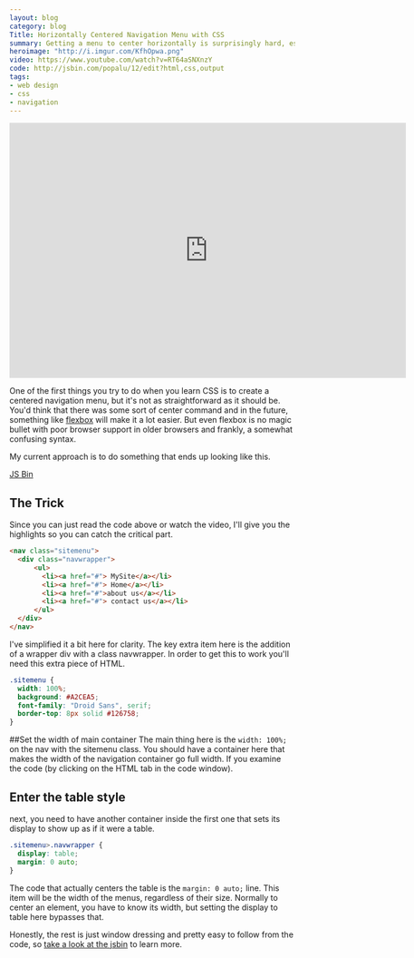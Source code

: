 ```yaml
---
layout: blog
category: blog
Title: Horizontally Centered Navigation Menu with CSS
summary: Getting a menu to center horizontally is surprisingly hard, especially when you're using CSS lists. In this tutorial, I'll show you how to change the display element to pretend you're centering a table, which is easy.
heroimage: "http://i.imgur.com/KfhOpwa.png"
video: https://www.youtube.com/watch?v=RT64aSNXnzY
code: http://jsbin.com/popalu/12/edit?html,css,output
tags:
- web design
- css
- navigation
---
```


<iframe width="700" height="450" src="https://www.youtube.com/embed/RT64aSNXnzY" frameborder="0" allowfullscreen></iframe>

One of the first things you try to do when you learn CSS is to create a centered navigation menu, but it's not as straightforward as it should be. You'd think that there was some sort of center command and in the future, something like <a href="http://css-tricks.com/snippets/css/a-guide-to-flexbox/">flexbox</a> will make it a lot easier. But even flexbox is no magic bullet with poor browser support in older browsers and frankly, a somewhat confusing syntax.

My current approach is to do something that ends up looking like this.

<a class="jsbin-embed" href="http://jsbin.com/popalu/11/embed?output">JS Bin</a><script src="http://static.jsbin.com/js/embed.js"></script>

## The Trick
Since you can just read the code above or watch the video, I'll give you the highlights so you can catch the critical part.

```html
<nav class="sitemenu">
  <div class="navwrapper">
	  <ul>
	    <li><a href="#"> MySite</a></li>
	    <li><a href="#"> Home</a></li>
	    <li><a href="#">about us</a></li>
	    <li><a href="#"> contact us</a></li>
	  </ul>
  </div>
</nav>
```

I've simplified it a bit here for clarity. The key extra item here is the addition of a wrapper div with a class navwrapper. In order to get this to work you'll need this extra piece of HTML.

```css
.sitemenu {
  width: 100%;
  background: #A2CEA5;
  font-family: "Droid Sans", serif;
  border-top: 8px solid #126758;
}
```

##Set the width of main container
The main thing here is the `width: 100%;` on the nav with the sitemenu class. You should have a container here that makes the width of the navigation container go full width. If you examine the code (by clicking on the HTML tab in the code window).

## Enter the table style
next, you need to have another container inside the first one that sets its display to show up as if it were a table.

```css
.sitemenu>.navwrapper {
  display: table;
  margin: 0 auto;
}
```

The code that actually centers the table is the `margin: 0 auto;` line. This item will be the width of the menus, regardless of their size. Normally to center an element, you have to know its width, but setting the display to table here bypasses that.

Honestly, the rest is just window dressing and pretty easy to follow from the code, so <a href="http://jsbin.com/popalu/9/">take a look at the jsbin</a> to learn more.